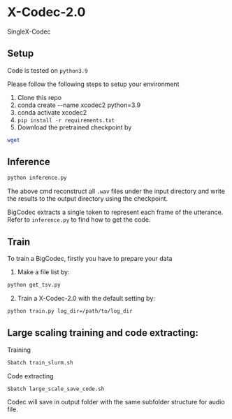 # X-Codec-2.0
SingleX-Codec


## Setup
Code is tested on `python3.9`

Please follow the following steps to setup your environment
1. Clone this repo
2. conda create --name xcodec2 python=3.9 
3. conda activate xcodec2  
2. `pip install -r requirements.txt`
3. Download the pretrained checkpoint by
```bash
wget  
```

## Inference
```bash
python inference.py  
```
The above cmd reconstruct all `.wav` files under the input directory and write the results to the output directory using the checkpoint.

BigCodec extracts a single token to represent each frame of the utterance. Refer to `inference.py` to find how to get the code.

## Train
To train a BigCodec, firstly you have to prepare your data 

1. Make a file list by:
```bash
python get_tsv.py
```

2. Train a X-Codec-2.0 with the default setting by:

```bash
python train.py log_dir=/path/to/log_dir
```

## Large scaling training and code extracting:

Training
```bash
Sbatch train_slurm.sh
```

Code extracting
```bash
Sbatch large_scale_save_code.sh
```

Codec will save in output folder with the same subfolder structure for audio file.


 